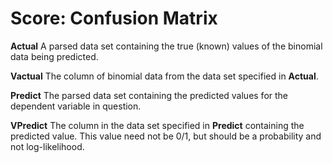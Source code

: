 # Score: Confusion Matrix

**Actual**
A parsed data set containing the true (known) values of the binomial
data being predicted.

**Vactual**
The column of binomial data from the data set specified in
**Actual**.

**Predict**
The parsed data set containing the predicted values for the
dependent variable in question.

**VPredict**
The column in the data set specified in **Predict** containing the
predicted value. This value need not be 0/1, but should be a
probability and not log-likelihood.

